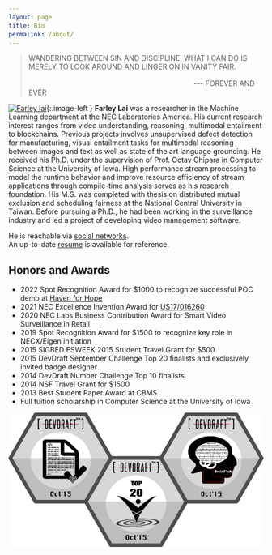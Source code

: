 ```yaml
---
layout: page
title: Bio
permalink: /about/
---
```


<style type="text/css">
.image-left {
  display: block;
  margin-top: 5px;  
  margin-right: 15px;
  margin-bottom: 0px;
  float: left;
}
</style>

> WANDERING BETWEEN SIN AND DISCIPLINE,
> WHAT I CAN DO IS MERELY TO LOOK AROUND AND LINGER ON IN VANITY FAIR.
>
>　　　　　　　　　　　　　　　　　　　　　　　 --- FOREVER AND EVER

[![Farley lai](https://en.gravatar.com/userimage/13813144/4adbc2674497546feebd0bb12baf61aa.png?size=125)](){:.image-left }
**Farley Lai** was a researcher in the Machine Learning department at the NEC Laboratories America.
His current research interest ranges from video understanding, reasoning, multimodal entailment to blockchains.
Previous projects involves unsupervised defect detection for manufacturing, visual entailment tasks for multimodal reasoning between images and text 
as well as state of the art language grounding.
He received his Ph.D. under the supervision of Prof. Octav Chipara in Computer Science at the University of Iowa.
High performance stream processing to model the runtime behavior and improve resource efficiency of stream applications through compile-time analysis serves as his research foundation.
His M.S. was completed with thesis on distributed mutual exclusion and scheduling fairness at the National Central University in Taiwan.
Before pursuing a Ph.D., he had been working in the surveillance industry and led a project of developing video management software.  

He is reachable via [social networks](http://www.linkedin.com/in/farleylai).  
An up-to-date [resume](../assets/ref/resume_farleylai.pdf) is available for reference.

## Honors and Awards

- 2022 Spot Recognition Award for $1000 to recognize successful POC demo at [Haven for Hope](https://www.havenforhope.org)
- 2021 NEC Excellence Invention Award for [US17/016260](https://bit.ly/3wZsCil)
- 2020 NEC Labs Business Contribution Award for Smart Video Surveillance in Retail
- 2019 Spot Recognition Award for $1500 to recognize key role in NECX/Eigen initiation
- 2015 SIGBED ESWEEK 2015 Student Travel Grant for $500
- 2015 DevDraft September Challenge Top 20 finalists and exclusively invited badge designer
- 2014 DevDraft Number Challenge Top 10 finalists
- 2014 NSF Travel Grant for $1500
- 2013 Best Student Paper Award at CBMS
- Full tuition scholarship in Computer Science at the University of Iowa

![](../images/Achievements-Oct15.png)
